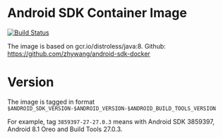 # Android SDK Container Image
[![Build Status](https://travis-ci.org/zhywang/android-sdk-docker.svg?branch=master)](https://travis-ci.org/zhywang/android-sdk-docker)

The image is based on gcr.io/distroless/java:8.
Github: https://github.com/zhywang/android-sdk-docker

# Version

The image is tagged in format `$ANDROID_SDK_VERSION-$ANDROID_VERSION-$ANDROID_BUILD_TOOLS_VERSION`

For example, tag `3859397-27-27.0.3` means with Android SDK 3859397, Android 8.1 Oreo and Build Tools 27.0.3.
